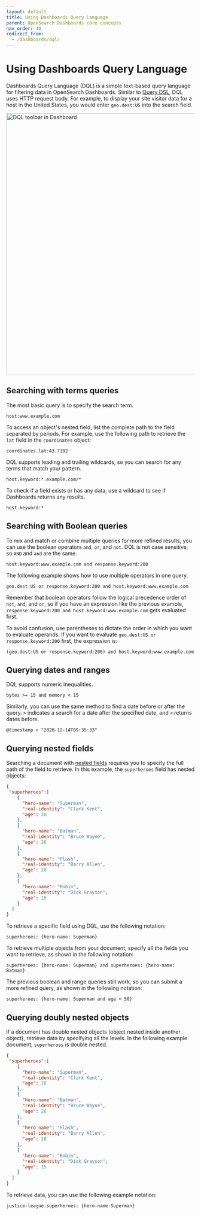 ```yaml
---
layout: default
title: Using Dashboards Query Language
parent: OpenSearch Dashboards core concepts
nav_order: 40
redirect_from:
  - /dashboards/dql/
---
```


# Using Dashboards Query Language

Dashboards Query Language (DQL) is a simple text-based query language for filtering data in OpenSearch Dashboards. Similar to [Query DSL]({{site.url}}{{site.baseurl}}/opensearch/query-dsl/index), DQL uses HTTP request body. For example, to display your site visitor data for a host in the United States, you would enter `geo.dest:US` into the search field.

<img src="{{site.url}}{{site.baseurl}}/images/dql-interface.png" alt="DQL toolbar in Dashboard" width="700">

## Searching with terms queries

The most basic query is to specify the search term.

```
host:www.example.com
```

To access an object's nested field, list the complete path to the field separated by periods. For example, use the following path to retrieve the `lat` field in the `coordinates` object:

```
coordinates.lat:43.7102
```

DQL supports leading and trailing wildcards, so you can search for any terms that match your pattern.

```
host.keyword:*.example.com/*
```

To check if a field exists or has any data, use a wildcard to see if Dashboards returns any results.

```
host.keyword:*
```

## Searching with Boolean queries

To mix and match or combine multiple queries for more refined results, you can use the boolean operators `and`, `or`, and `not`. DQL is not case sensitive, so `AND` and `and` are the same.

```
host.keyword:www.example.com and response.keyword:200
```

The following example shows how to use multiple operators in one query.

```
geo.dest:US or response.keyword:200 and host.keyword:www.example.com
```

Remember that boolean operators follow the logical precedence order of `not`, `and`, and `or`, so if you have an expression like the previous example, `response.keyword:200 and host.keyword:www.example.com` gets evaluated first.

To avoid confusion, use parentheses to dictate the order in which you want to evaluate operands. If you want to evaluate `geo.dest:US or response.keyword:200` first, the expression is:

```
(geo.dest:US or response.keyword:200) and host.keyword:www.example.com
```

## Querying dates and ranges

DQL supports numeric inequalities.

```
bytes >= 15 and memory < 15
```

Similarly, you can use the same method to find a date before or after the query. `>` indicates a search for a date after the specified date, and `<` returns dates before.

```
@timestamp > "2020-12-14T09:35:33"
```

## Querying nested fields

Searching a document with [nested fields]({{site.url}}{{site.baseurl}}/opensearch/supported-field-types/nested/) requires you to specify the full path of the field to retrieve. In this example, the `superheroes` field has nested objects:

```json
{
 "superheroes":[
    {
      "hero-name": "Superman",
      "real-identity": "Clark Kent",
      "age": 28
    },
    {
      "hero-name": "Batman",
      "real-identity": "Bruce Wayne",
      "age": 26
    },
    {
      "hero-name": "Flash",
      "real-identity": "Barry Allen",
      "age": 28
    },
    {
      "hero-name": "Robin",
      "real-identity": "Dick Grayson",
      "age": 15
    }
  ]
}
```

To retrieve a specific field using DQL, use the following notation:

```
superheroes: {hero-name: Superman}
```

To retrieve multiple objects from your document, specify all the fields you want to retrieve, as shown in the following notation:

```
superheroes: {hero-name: Superman} and superheroes: {hero-name: Batman}
```

The previous boolean and range queries still work, so you can submit a more refined query, as shown in the following notation:

```
superheroes: {hero-name: Superman and age < 50}
```

## Querying doubly nested objects 

If a document has double nested objects (object nested inside another object), retrieve data by specifying all the levels. In the following example document, `superheroes` is double nested.



```json
{
 "superheroes":[
    {
      "hero-name": "Superman",
      "real-identity": "Clark Kent",
      "age": 28
    },
    {
      "hero-name": "Batman",
      "real-identity": "Bruce Wayne",
      "age": 26
    },
    {
      "hero-name": "Flash",
      "real-identity": "Barry Allen",
      "age": 28
    },
    {
      "hero-name": "Robin",
      "real-identity": "Dick Grayson",
      "age": 15
    }
  ]
}
```


To retrieve data, you can use the following example notation: 

```
justice-league.superheroes: {hero-name:Superman}
```
